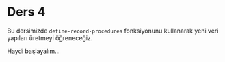 # Ders 4

Bu dersimizde `define-record-procedures` fonksiyonunu kullanarak yeni veri yapıları üretmeyi öğreneceğiz.

Haydi başlayalım...